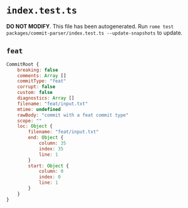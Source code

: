 # `index.test.ts`

**DO NOT MODIFY**. This file has been autogenerated. Run `rome test packages/commit-parser/index.test.ts --update-snapshots` to update.

## `feat`

```javascript
CommitRoot {
	breaking: false
	comments: Array []
	commitType: "feat"
	corrupt: false
	custom: false
	diagnostics: Array []
	filename: "feat/input.txt"
	mtime: undefined
	rawBody: "commit with a feat commit type"
	scope: ""
	loc: Object {
		filename: "feat/input.txt"
		end: Object {
			column: 35
			index: 35
			line: 1
		}
		start: Object {
			column: 0
			index: 0
			line: 1
		}
	}
}
```
